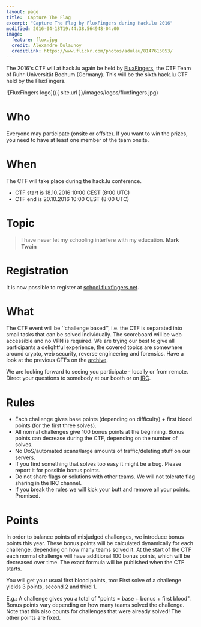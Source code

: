 ```yaml
---
layout: page
title:  Capture The Flag
excerpt: "Capture The Flag by FluxFingers during Hack.lu 2016"
modified: 2016-04-18T19:44:38.564948-04:00
image:
  feature: flux.jpg
  credit: Alexandre Dulaunoy
  creditlink: https://www.flickr.com/photos/adulau/8147615053/
---
```


The 2016's CTF will at hack.lu again be held by [FluxFingers](https://www.fluxfingers.net/), the CTF Team of
Ruhr-Universität Bochum (Germany). This will be the sixth hack.lu CTF held by the FluxFingers.

![FluxFingers logo]({{ site.url }}/images/logos/fluxfingers.jpg)

# Who

Everyone may participate (onsite or offsite). If you want to win the prizes, you need to have at least one member of the team onsite.

# When

The CTF will take place during the hack.lu conference.

* CTF start is 18.10.2016 10:00 CEST (8:00 UTC)
* CTF end is 20.10.2016 10:00 CEST (8:00 UTC)

# Topic

>I have never let my schooling interfere with my education.
**Mark Twain**

# Registration

It is now possible to register at [school.fluxfingers.net](https://school.fluxfingers.net/).

# What

The CTF event will be ''challenge based'', i.e. the CTF is separated
into small tasks that can be solved individually. The scoreboard will be
web accessible and no VPN is required. We are trying our best to give
all participants a delightful experience, the covered topics are
somewhere around crypto, web security, reverse engineering and forensics. Have a look at the previous
CTFs on the [archive](https://ctf.fluxfingers.net).

We are looking forward to seeing you participate - locally or from
remote. Direct your questions to somebody at our booth or on
[IRC](irc://chat.freenode.net/fluxfingers).

# Rules

*    Each challenge gives base points (depending on difficulty) + first blood points (for the first three solves).
*    All normal challenges give 100 bonus points at the beginning. Bonus points can decrease during the CTF, depending on the number of solves.
*    No DoS/automated scans/large amounts of traffic/deleting stuff on our servers.
*    If you find something that solves too easy it might be a bug. Please report it for possible bonus points.
*    Do not share flags or solutions with other teams. We will not tolerate flag sharing in the IRC channel.
*    If you break the rules we will kick your butt and remove all your points. Promised.

# Points

In order to balance points of misjudged challenges, we introduce bonus points this year. These bonus points will be calculated dynamically for each challenge, depending on how many teams solved it. At the start of the CTF each normal challenge will have additional 100 bonus points, which will be decreased over time. The exact formula will be published when the CTF starts.

You will get your usual first blood points, too: First solve of a challenge yields 3 points, second 2 and third 1.

E.g.: A challenge gives you a total of "points = base + bonus + first blood". Bonus points vary depending on how many teams solved the challenge. Note that this also counts for challenges that were already solved! The other points are fixed.


